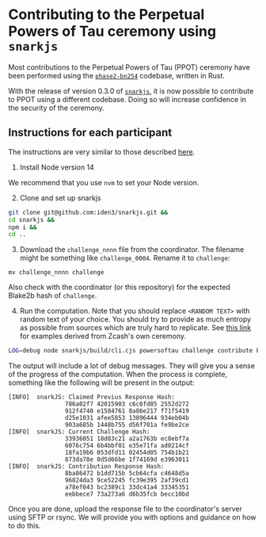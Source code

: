 # Contributing to the Perpetual Powers of Tau ceremony using `snarkjs`

Most contributions to the Perpetual Powers of Tau (PPOT) ceremony have been
performed using the
[`phase2-bn254`](https://github.com/kobigurk/phase2-bn254/releases/tag/ppot_ceremony)
codebase, written in Rust.

With the release of version 0.3.0 of
[`snarkjs`](https://github.com/iden3/snarkjs), it is now possible to contribute
to PPOT using a different codebase. Doing so will increase confidence in the
security of the ceremony.

## Instructions for each participant

The instructions are very similar to those described
[here](https://github.com/weijiekoh/perpetualpowersoftau#instructions-for-each-participant).

1. Install Node version 14

We recommend that you use `nvm` to set your Node version.

2. Clone and set up snarkjs

```bash
git clone git@github.com:iden3/snarkjs.git &&
cd snarkjs &&
npm i &&
cd ..
```

3. Download the `challenge_nnnn` file from the coordinator. The filename might be something like `challenge_0004`. Rename it to `challenge`:

```
mv challenge_nnnn challenge
````

Also check with the coordinator (or this repository) for the expected Blake2b hash of `challenge`.

4. Run the computation. Note that you should replace `<RANDOM TEXT>` with
   random text of your choice. You should try to provide as much entropy as
   possible from sources which are truly hard to replicate. See [this
   link](https://github.com/weijiekoh/perpetualpowersoftau#examples-of-entropy-sources)
   for examples derived from Zcash's own ceremony.

```bash
LOG=debug node snarkjs/build/cli.cjs powersoftau challenge contribute bn128 <PATH_TO_CHALLENGE> response -e="<RANDOM TEXT>"
```

The output will include a lot of debug messages. They will give you a sense of
the progress of the computation. When the process is complete, something like
the following will be present in the output:

```
[INFO]  snarkJS: Claimed Previus Response Hash:
                786a02f7 42015903 c6c6fd85 2552d272
                912f4740 e1584761 8a86e217 f71f5419
                d25e1031 afee5853 13896444 934eb04b
                903a685b 1448b755 d56f701a fe9be2ce
[INFO]  snarkJS: Current Challenge Hash:
                33936051 18d83c21 a2a1763b ec8ebf7a
                6076c754 6b4bbf01 e35e71fa ad0214cf
                18fa19b6 053dfd11 02454d05 754b1b21
                873da78e 0d5d66be 1f74169d e3963011
[INFO]  snarkJS: Contribution Response Hash:
                8ba86472 b1dd715b 5cb64cfa c4648d5a
                96824da3 9ce52245 fc39e395 2af39cd1
                a78ef043 bc2389c1 33dc41a4 33345351
                eebbece7 73a273a6 d6b35fcb becc10bd
```

Once you are done, upload the response file to the coordinator's server using
SFTP or rsync. We will provide you with options and guidance on how to do this.
